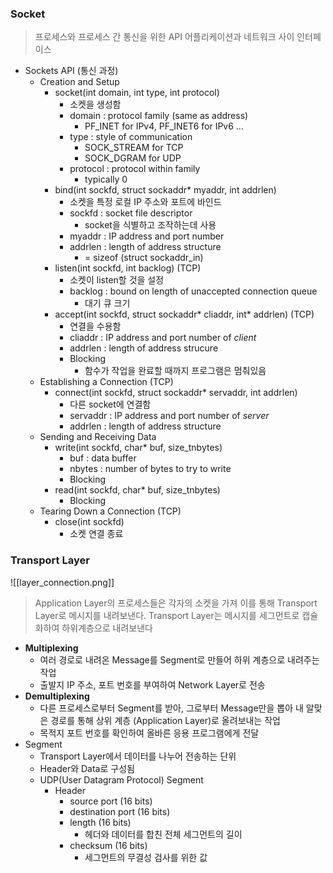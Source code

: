 ### Socket
> 프로세스와 프로세스 간 통신을 위한 API
> 어플리케이션과 네트워크 사이 인터페이스
- Sockets API (통신 과정)
	- Creation and Setup
		- socket(int domain, int type, int protocol)
			- 소켓을 생성함
			- domain : protocol family (same as address)
				- PF_INET for IPv4, PF_INET6 for IPv6 ...
			- type : style of communication
				- SOCK_STREAM for TCP
				- SOCK_DGRAM for UDP
			- protocol : protocol within family
				- typically 0
		- bind(int sockfd, struct sockaddr* myaddr, int addrlen)
			- 소켓을 특정 로컬 IP 주소와 포트에 바인드
			- sockfd : socket file descriptor
				- socket을 식별하고 조작하는데 사용
			- myaddr : IP address and port number
			- addrlen : length of address structure
				- = sizeof (struct sockaddr_in)
		- listen(int sockfd, int backlog) (TCP)
			- 소켓이 listen할 것을 설정
			- backlog : bound on length of unaccepted connection queue
				- 대기 큐 크기
		- accept(int sockfd, struct sockaddr* cliaddr, int* addrlen) (TCP)
			- 연결을 수용함
			- cliaddr : IP address and port number of *client*
			- addrlen : length of address strucure
			- Blocking
				- 함수가 작업을 완료할 때까지 프로그램은 멈춰있음
	- Establishing a Connection (TCP)
		- connect(int sockfd, struct sockaddr* servaddr, int addrlen)
			- 다른 socket에 연결함
			- servaddr : IP address and port number of *server*
			- addrlen : length of address structure
	- Sending and Receiving Data
		- write(int sockfd, char* buf, size_tnbytes)
			- buf : data buffer
			- nbytes : number of bytes to try to write
			- Blocking
		- read(int sockfd, char* buf, size_tnbytes)
			- Blocking
	- Tearing Down a Connection (TCP)
		- close(int sockfd)
			- 소켓 연결 종료
### Transport Layer
![[layer_connection.png]]
> Application Layer의 프로세스들은 각자의 소켓을 가져 이를 통해 Transport Layer로 메시지를 내려보낸다.
> Transport Layer는 메시지를 세그먼트로 캡슐화하여 하위계층으로 내려보낸다
- **Multiplexing**
	- 여러 경로로 내려온 Message를 Segment로 만들어 하위 계층으로 내려주는 작업
	- 출발지 IP 주소, 포트 번호를 부여하여 Network Layer로 전송
- **Demultiplexing**
	- 다른 프로세스로부터 Segment를 받아, 그로부터 Message만을 뽑아 내 알맞은 경로를 통해 상위 계층 (Application Layer)로 올려보내는 작업
	- 목적지 포트 번호를 확인하여 올바른 응용 프로그램에게 전달
- Segment
	- Transport Layer에서 데이터를 나누어 전송하는 단위
	- Header와 Data로 구성됨
	- UDP(User Datagram Protocol) Segment
		- Header
			- source port (16 bits)
			- destination port (16 bits)
			- length (16 bits)
				- 헤더와 데이터를 합친 전체 세그먼트의 길이
			- checksum (16 bits)
				- 세그먼트의 무결성 검사를 위한 값
